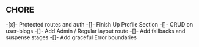 ## CHORE

-[x]- Protected routes and auth
-[]- Finish Up Profile Section
-[]- CRUD on user-blogs
-[]- Add Admin / Regular layout route
-[]- Add fallbacks and suspense stages
-[]- Add graceful Error boundaries
